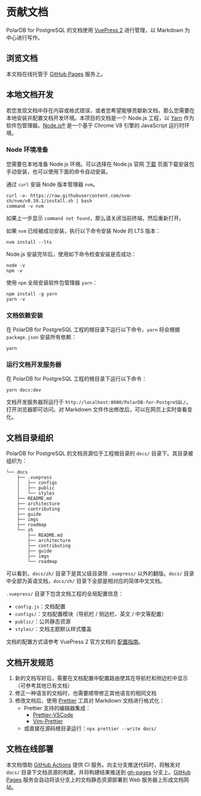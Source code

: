 # 贡献文档

PolarDB for PostgreSQL 的文档使用 [VuePress 2](https://v2.vuepress.vuejs.org/zh/) 进行管理，以 Markdown 为中心进行写作。

## 浏览文档

本文档在线托管于 [GitHub Pages](https://ApsaraDB.github.io/PolarDB-for-PostgreSQL/zh/) 服务上。

## 本地文档开发

若您发现文档中存在内容或格式错误，或者您希望能够贡献新文档，那么您需要在本地安装并配置文档开发环境。本项目的文档是一个 Node.js 工程，以 [Yarn](https://www.yarnpkg.cn/) 作为软件包管理器。[Node.js®](https://nodejs.org/zh-cn/) 是一个基于 Chrome V8 引擎的 JavaScript 运行时环境。

### Node 环境准备

您需要在本地准备 Node.js 环境。可以选择在 Node.js 官网 [下载](https://nodejs.org/zh-cn/download/) 页面下载安装包手动安装，也可以使用下面的命令自动安装。

通过 `curl` 安装 Node 版本管理器 `nvm`。

```bash:no-line-numbers
curl -o- https://raw.githubusercontent.com/nvm-sh/nvm/v0.39.1/install.sh | bash
command -v nvm
```

如果上一步显示 `command not found`，那么请关闭当前终端，然后重新打开。

如果 `nvm` 已经被成功安装，执行以下命令安装 Node 的 LTS 版本：

```bash:no-line-numbers
nvm install --lts
```

Node.js 安装完毕后，使用如下命令检查安装是否成功：

```bash:no-line-numbers
node -v
npm -v
```

使用 `npm` 全局安装软件包管理器 `yarn`：

```bash:no-line-numbers
npm install -g yarn
yarn -v
```

### 文档依赖安装

在 PolarDB for PostgreSQL 工程的根目录下运行以下命令，`yarn` 将会根据 `package.json` 安装所有依赖：

```bash:no-line-numbers
yarn
```

### 运行文档开发服务器

在 PolarDB for PostgreSQL 工程的根目录下运行以下命令：

```bash:no-line-numbers
yarn docs:dev
```

文档开发服务器将运行于 `http://localhost:8080/PolarDB-for-PostgreSQL/`，打开浏览器即可访问。对 Markdown 文件作出修改后，可以在网页上实时查看变化。

## 文档目录组织

PolarDB for PostgreSQL 的文档资源位于工程根目录的 `docs/` 目录下。其目录被组织为：

```
└── docs
    ├── .vuepress
    │   ├── configs
    │   ├── public
    │   └── styles
    ├── README.md
    ├── architecture
    ├── contributing
    ├── guide
    ├── imgs
    ├── roadmap
    └── zh
        ├── README.md
        ├── architecture
        ├── contributing
        ├── guide
        ├── imgs
        └── roadmap
```

可以看到，`docs/zh/` 目录下是其父级目录除 `.vuepress/` 以外的翻版。`docs/` 目录中全部为英语文档，`docs/zh/` 目录下全部是相对应的简体中文文档。

`.vuepress/` 目录下包含文档工程的全局配置信息：

- `config.js`：文档配置
- `configs/`：文档配置模块（导航栏 / 侧边栏、英文 / 中文等配置）
- `public/`：公共静态资源
- `styles/`：文档主题默认样式覆盖

文档的配置方式请参考 VuePress 2 官方文档的 [配置指南](https://v2.vuepress.vuejs.org/zh/guide/configuration.html)。

## 文档开发规范

1. 新的文档写好后，需要在文档配置中配置路由使其在导航栏和侧边栏中显示（可参考其他已有文档）
2. 修正一种语言的文档时，也需要顺带修正其他语言的相同文档
3. 修改文档后，使用 [Prettier](https://prettier.io/) 工具对 Markdown 文档进行格式化：
   - Prettier 支持的编辑器集成：
     - [Prettier-VSCode](https://github.com/prettier/prettier-vscode)
     - [Vim-Prettier](https://github.com/prettier/vim-prettier)
   - 或直接在源码根目录运行：`npx prettier --write docs/`

## 文档在线部署

本文档借助 [GitHub Actions](https://github.com/features/actions) 提供 CI 服务。向主分支推送代码时，将触发对 `docs/` 目录下文档资源的构建，并将构建结果推送到 [gh-pages](https://github.com/ApsaraDB/PolarDB-for-PostgreSQL/tree/gh-pages) 分支上。[GitHub Pages](https://pages.github.com/) 服务会自动将该分支上的文档静态资源部署到 Web 服务器上形成文档网站。

